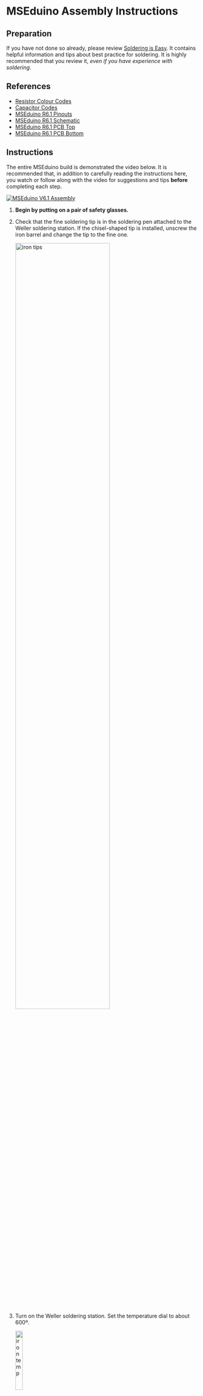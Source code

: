 # MSEduino Assembly Instructions

## Preparation

If you have not done so already, please review [Soldering is Easy](https://mightyohm.com/files/soldercomic/FullSolderComic_EN.pdf). It contains helpful information and tips about best practice for soldering. It is highly recommended that you review it, *even if you have experience with soldering*.

## References

- [Resistor Colour Codes](https://www.digikey.com/web%20export/mkt/general/mkt/resistor-color-chart.jpg)
- [Capacitor Codes](https://i2.wp.com/www.bragitoff.com/wp-content/uploads/2015/09/CapacitorsCheatSheet.png)
- [MSEduino R6.1 Pinouts](MSEduino/MSEduino_R6.1_Pinouts.pdf)
- [MSEduino R6.1 Schematic](MSEduino/MSEduino_R6.1_Schematic.pdf)
- [MSEduino R6.1 PCB Top](MSEduino/MSEduino_R6.1_Top.pdf)
- [MSEduino R6.1 PCB Bottom](MSEduino/MSEduino_R6.1_Bottom.pdf)

## Instructions

The entire MSEduino build is demonstrated the video below. It is recommended that, in addition to carefully reading the instructions here, you watch or follow along with the video for suggestions and tips **before** completing each step.

[![MSEduino V6.1 Assembly](https://img.youtube.com/vi/dpE3DcpuXqw/0.jpg)](https://www.youtube.com/watch?v=dpE3DcpuXqw "MSEduino R6.1 Assembly")

1. **Begin by putting on a pair of safety glasses.**

2. Check that the fine soldering tip is in the soldering pen attached to the Weller soldering station. If the chisel-shaped tip is installed, unscrew the iron barrel and change the tip to the fine one.

    <img src="figs/iron_tips.jpg" alt="iron tips" width="72%"/>

3. Turn on the Weller soldering station. Set the temperature dial to about 600º.

    <img src="figs/iron_temp.jpg" alt="iron temp" width="20%"/>

4. Start with the top (component) side of the MSEduino PCB. Most of the components will be placed on the top side of the board with a silkscreened white labels MSE_Duino R6.1, as shown. The through-hole components placed on the top side will be soldered to the bottom of the board.

    <img src="figs/Step00.jpg" alt="step 0" width="72%"/>

5. Place eleven 4.7 kΩ resistors into their marked locations (R2, R3, R5, R6, R8–R14). Note that, the orientation of the resistor does not matter; however, it is good practice to have them all face the same way.

    <img src="figs/Step01.jpg" alt="step 1" width="72%"/>
    <img src="figs/bent_leads1.jpg" alt="bent leads 1" width="72%">


6. Bend the leads of the resistors outwards so that they do not fall out of place while being soldered. This may be done by reaching underneath before flipping the board over or by holding the resistors in place with one hand while flipping the board over with the other and then bending the leads outwards. In either case, the resistors should be pressed flush to the board while bending the leads. The leads should only be bent over enough to keep the resistor in place (30–50º).

    <img src="figs/bent_leads2.jpg" alt="bent leads 2" width="72%"/>

7. Solder one of resistor leads to the pad on the PCB. Once soldered, check the resistor from the component side to ensure that it has not popped up. If it has, reheat the solder and, begin careful to not burn your fingers, press the resistor to the PCB. Solder the other lead.

    <img src="figs/solder_leads.jpg" alt="solder leads" width="72%"/>

8. Check that the solder joints are well formed. Ensure that there is sufficient, but not too much solder, at each connection. Look for cold solder joints (a ball of solder above pad). If any problems are visible, use the soldering iron to retouch the joints, adding more solder if necessary.

9. Using flush cutters, trim exposed leads as close to the board as possible without cutting the joint itself. Repeat Steps 7–9 for the remaining fourteen 4.7 kΩ resistors.

    <img src="figs/trim_leads.jpg" alt="trim leads" width="72%"/>

10. The next component to add is a SP1117 surface-mount voltage regulator (U8). See Steps 11–14 for details on how to solder this component to the PCB.

    <img src="figs/Step02.jpg" alt="step 2" width="72%"/>

11. Start by heating one pad and adding a small amount of solder.

    <img src="figs/surface_mount1.jpg" alt="surface mount 1" width="72%"/>

12. Holding the component with a pair of tweezers or needle-nose pliers, reheat the solder and slide the part into place. The three legs (one soldered and two unsoldered) should straddle the pads. If the legs are not aligned properly aligned with the pads, reheat the pad/leg with solder and reposition.

    <img src="figs/surface_mount2.jpg" alt="surface mount 2" width="72%"/>

13. Solder other legs to the board. Solder should flow under each leg.

    <img src="figs/surface_mount3.jpg" alt="surface mount 3" width="72%"/>

14. Solder the ground tab to the board. Note that the ground pad will take a while to heat up to a sufficient temperature to allow solder to flow properly. The solder should flow under the tab.

    <img src="figs/surface_mount4.jpg" alt="surface mount 4" width="72%"/>

15. Using the same technique used for the surface-mount voltage regulator, solder the MOSFET (Q3) into place. 

    <img src="figs/Step03.jpg" alt="step 3" width="72%"/>


16. Solder the six-pin load switch (U1) into place. Be careful to align the dot that marks pin 1 with the dot on the PCB.

    <img src="figs/Step04.jpg" alt="step 4" width="72%"/>
    <img src="figs/load_switch_zoom.jpg" alt="load switch" width="72%">

17. Turn the MSEduino over to work on the solder side.

18. Solder in the two pushbuttons (marked as Prog/PB1 and PB2/Rst on the PCB). The buttons may be installed in either orientation. There is no need to trim the pins after soldering.

    <img src="figs/Step05.jpg" alt="step 5" width="72%"/>

19. Being careful to not bend any pins, insert the DIP switch into the marked location on the board (S1). You may need to gently roll the component on a flat surface or use pliers to bend the pins such that they align the holes. Note that, the numbers should be towards the inside of the PCB, with the ON direction towards the upper edge of the PCB. Solder one corner first. Check to make sure that the socket is seated properly. If necessary, reheat the solder while pushing the socket closer to the board. Once the socket is firmly seated, solder the remaining pins. There is no need to trim the pins after soldering.

    <img src="figs/Step06.jpg" alt="step 6" width="72%"/>

20. Place the **3 mm** bipolar LED (**small clear package—not one of the 5 mm red LEDs or 5 mm clear IR LED**) in the LED 2 location. Since this LED is bipolar, it will work either way; however, if you want to chose the colour (red or green) it must be installed in a particular orientation. For red, the short leg should be downwards (flat side of silkscreen); for green, the short leg should be upwards (round side of silkscreen). To check before soldering, you can energize the LED using the diode testing function of a digital multimeter. Once placed, solder the LED to the board.

    <img src="figs/Step07.jpg" alt="step 7" width="72%"/>
    <img src="figs/3mm_LED.jpg" alt="3 mm LED" width="72%"/>
    
21. Place five 0.1 µF ceramic capacitors (C1, C2, C6, C8, C9) into their marked locations. Ceramic capacitors are not polarized, therefore it does not matter what orientation the capacitors are placed in (although it is good practice to face them all the same way). You may then bend the leads, and solder them in place.

    <img src="figs/Step08.jpg" alt="step 8" width="72%"/>

22. Place the 2N7000 N-channel MOSFETs (Q1, Q2). Ensure that they are seated properly and solder one pin of each. If necessary, adjust the alignment, then solder the remaining pins.

    <img src="figs/Step09.jpg" alt="step 9" width="72%"/>

23. Place the 10 kΩ potentiometer in location R1. Solder the potentiometer to the board by a single pin, check and adjust alignment, then solder remaining pins. There is no need to trim the pins after soldering.

    <img src="figs/Step10.jpg" alt="step 10" width="72%"/>

24. Solder the three 29-pin male headers at the bottom edge of the board. Black (inner) is used for signal, yellow and red (middle) for power, and green (outer) for ground. For the black and green headers, start by using a pair of pliers to break off eleven pins (reducing from 40). Save the broken off pins. Note that the shorter pins should be inserted into the PCB (long end of pin up) and no pins should be inserted into the holes for JP2 and JP3. Start by soldering one pin of each header, checking that each is sitting flat and straight. If necessary, reheat the solder to adjust and ensure that all of the pins are perpendicular to the PCB and that all of the headers are aligned. Once everything looks good, solder the remaining pins.

    <img src="figs/Step11.jpg" alt="step 11" width="72%"/>

25. Solder the 19-pin female headers (M1). Note that there are two rows that allow ESP32 modules with different widths to be used. Confirm which row should be used by lining up the ESP32 module on the PCB.

    <img src="figs/Step12.jpg" alt="step 12" width="72%"/>

26. Solder the 2-pin female header to the left of R5 and R9 and 4-pin female header to the left of R11, R12 and R14.

    <img src="figs/Step13.jpg" alt="step 13" width="72%"/>

27. Place the 10 µF electrolytic capacitor (C14). Note that, unlike ceramic capacitors, electrolytic capacitors have a polarity. The side with the negative lead is indicated by a white band (containing negative signs) on the capacitor barrel. The pad for the positive lead is marked with a plus sign on the board. Once placed, solder the capacitors to the board and trim the leads.

    <img src="figs/Step14.jpg" alt="step 14" width="72%"/>

28. Place the addressable RGB LED (LED1). Ensure that the flat side (with longer leads) is aligned with the silkscreen (towards the middle of the board). Some "wiggling" may be necessary to get all four leads to align with the holes. Don't push past the widening in each lead—the LED should sit approximately 4 mm above the PCB. Solder in place and trim the leads.

    <img src="figs/Step15.jpg" alt="step 15" width="72%"/>

29. Turn the MSEdunio over to the solder side. Place the USB-A connector (J2), ensuring that it is fully seated against the PCB. Flip the board and solder one of the four small pins. Check alignment and then solder the remaining three small pins. The two large pins serve to reinforce the connection to the board. Flood the corresponding holes with solder for form a secure connection.

    <img src="figs/Step16.jpg" alt="step 16" width="72%"/>
    <img src="figs/USB_connector.jpg" alt="USB connector" width="72%"/>

30. Once the board has been soldered, it is important to test for short circuits and other potential issues **before** inserting the ESP32 module. Using a multimeter set to continuity (beep) mode, the following tests should be performed. If a beep is heard, the source of the short circuit must be identified and corrected.
    1. Ground (bottom hole of JP2 or JP3, or pins along bottom edge of board) to 3.3 VDC pins (middle pins of J0–J3, J5, J18, J19, J21–J23, J25, J32–J36, J39, RST).
    2. Ground (bottom hole of JP2 or JP3, or pins along bottom edge of board) to 5.0 VDC pins (middle pins of J4, J12–J17, J21-5, J22-5, J26, J27).
    3. 3.3 VDC (middle pins of J0–J3, J5, J18, J19, J21–J23, J25, J32–J36, J39, RST) to 5 VDC pins (middle pins of J4, J12–J17, J21-5, J22-5, J26, J27).

31. If the board passes the short circuit tests, connect the MSEduino board to USB power using the USB-A to USB-A cable or a fully-charged USB battery. Using a multimeter in DC voltage mode, the following tests should be performed. If the voltages are different than expected, then there is a problem with the board that must be identified before proceeding.
    1. Check that LED2 comes on.
    2. Check that 3.3 VDC is at the 3.3 VDC pins (middle pins of J0–J3, J5, J18, J19, J21–J23, J25, J32–J36, J39, RST).
    3. Check that 5.0 VDC is at 5.0 VDC pins (middle pins of J4, J12–J17, J21-5, J22-5, J26, J27).
    4. If the board passes the voltage checks, remove USB power.
    5. **Before proceeding, have a TA confirm that your board passes these tests.**

32. Carefully align the pins of the ESP32 module with the M1 headers and then insert the ESP32 module.

    <img src="figs/ESP32_insertion.jpg" alt="ESP32 insertion" width="72%"/>

33. Your fully-assembled MSEduino board with ESP32 installed should look like this:

    <img src="figs/MSEduino_complete.jpg" alt="MSEduino complete" width="72%"/>

34. **Be sure to wash your hands after handling solder.**
